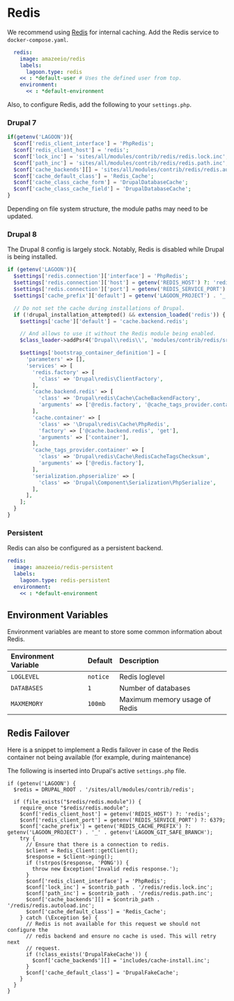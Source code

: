 # Redis

We recommend using [Redis](https://redis.io/) for internal caching. Add the Redis service to `docker-compose.yaml`.

```yaml
  redis:
    image: amazeeio/redis
    labels:
      lagoon.type: redis
    << : *default-user # Uses the defined user from top.
    environment:
      << : *default-environment
```

Also, to configure Redis, add the following to your `settings.php`.

### Drupal 7

```php
if(getenv('LAGOON')){
  $conf['redis_client_interface'] = 'PhpRedis';
  $conf['redis_client_host'] = 'redis';
  $conf['lock_inc'] = 'sites/all/modules/contrib/redis/redis.lock.inc';
  $conf['path_inc'] = 'sites/all/modules/contrib/redis/redis.path.inc';
  $conf['cache_backends'][] = 'sites/all/modules/contrib/redis/redis.autoload.inc';
  $conf['cache_default_class'] = 'Redis_Cache';
  $conf['cache_class_cache_form'] = 'DrupalDatabaseCache';
  $conf['cache_class_cache_field'] = 'DrupalDatabaseCache';
}
```

Depending on file system structure, the module paths may need to be updated.

### Drupal 8

The Drupal 8 config is largely stock. Notably, Redis is disabled while Drupal is being installed.

```php
if (getenv('LAGOON')){
  $settings['redis.connection']['interface'] = 'PhpRedis';
  $settings['redis.connection']['host'] = getenv('REDIS_HOST') ?: 'redis';
  $settings['redis.connection']['port'] = getenv('REDIS_SERVICE_PORT') ?: '6379';
  $settings['cache_prefix']['default'] = getenv('LAGOON_PROJECT') . '_' . getenv('LAGOON_GIT_SAFE_BRANCH');

  // Do not set the cache during installations of Drupal.
  if (!drupal_installation_attempted() && extension_loaded('redis')) {
    $settings['cache']['default'] = 'cache.backend.redis';

    // And allows to use it without the Redis module being enabled.
    $class_loader->addPsr4('Drupal\\redis\\', 'modules/contrib/redis/src');

    $settings['bootstrap_container_definition'] = [
      'parameters' => [],
      'services' => [
        'redis.factory' => [
          'class' => 'Drupal\redis\ClientFactory',
        ],
        'cache.backend.redis' => [
          'class' => 'Drupal\redis\Cache\CacheBackendFactory',
          'arguments' => ['@redis.factory', '@cache_tags_provider.container', '@serialization.phpserialize'],
        ],
        'cache.container' => [
          'class' => '\Drupal\redis\Cache\PhpRedis',
          'factory' => ['@cache.backend.redis', 'get'],
          'arguments' => ['container'],
        ],
        'cache_tags_provider.container' => [
          'class' => 'Drupal\redis\Cache\RedisCacheTagsChecksum',
          'arguments' => ['@redis.factory'],
        ],
        'serialization.phpserialize' => [
          'class' => 'Drupal\Component\Serialization\PhpSerialize',
        ],
      ],
    ];
  }
}
```

### Persistent

Redis can also be configured as a persistent backend.

```yaml
redis:
  image: amazeeio/redis-persistent
  labels:
    lagoon.type: redis-persistent
  environment:
    << : *default-environment
```

## Environment Variables

Environment variables are meant to store some common information about Redis.

| Environment Variable | Default | Description |
| :--- | :--- | :--- |
| `LOGLEVEL` | `notice` | Redis loglevel |
| `DATABASES` | `1` | Number of databases |
| `MAXMEMORY` | `100mb` | Maximum memory usage of Redis |

## Redis Failover

Here is a snippet to implement a Redis failover in case of the Redis container not being available \(for example, during maintenance\)

The following is inserted into Drupal's active `settings.php` file. 

```text
if (getenv('LAGOON') {
  $redis = DRUPAL_ROOT . '/sites/all/modules/contrib/redis';

  if (file_exists("$redis/redis.module")) {
    require_once "$redis/redis.module";
    $conf['redis_client_host'] = getenv('REDIS_HOST') ?: 'redis';
    $conf['redis_client_port'] = getenv('REDIS_SERVICE_PORT') ?: 6379;
    $conf['cache_prefix'] = getenv('REDIS_CACHE_PREFIX') ?: getenv('LAGOON_PROJECT') . '_' . getenv('LAGOON_GIT_SAFE_BRANCH');
    try {
      // Ensure that there is a connection to redis.
      $client = Redis_Client::getClient();
      $response = $client->ping();
      if (!strpos($response, 'PONG')) {
        throw new Exception('Invalid redis response.');
      }
      $conf['redis_client_interface'] = 'PhpRedis';
      $conf['lock_inc'] = $contrib_path . '/redis/redis.lock.inc';
      $conf['path_inc'] = $contrib_path . '/redis/redis.path.inc';
      $conf['cache_backends'][] = $contrib_path . '/redis/redis.autoload.inc';
      $conf['cache_default_class'] = 'Redis_Cache';
    } catch (\Exception $e) {
      // Redis is not available for this request we should not configure the
      // redis backend and ensure no cache is used. This will retry next
      // request.
      if (!class_exists('DrupalFakeCache')) {
        $conf['cache_backends'][] = 'includes/cache-install.inc';
      }
      $conf['cache_default_class'] = 'DrupalFakeCache';
    }
  }
}

```
